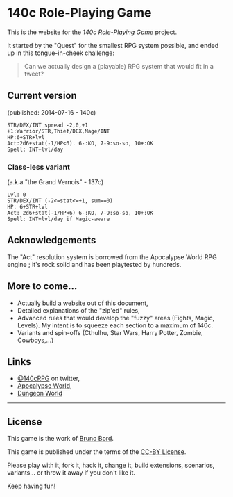 # 140c Role-Playing Game

This is the website for the *140c Role-Playing Game* project.

It started by the "Quest" for the smallest RPG system possible, and ended up in
this tongue-in-cheek challenge:

> Can we actually design a (playable) RPG system that would fit in a tweet?

## Current version

(published: 2014-07-16 - 140c)

    STR/DEX/INT spread -2,0,+1
    +1:Warrior/STR,Thief/DEX,Mage/INT
    HP:6+STR+lvl
    Act:2d6+stat(-1/HP<6). 6-:KO, 7-9:so-so, 10+:OK
    Spell: INT+lvl/day


### Class-less variant

(a.k.a "the Grand Vernois" - 137c)

    Lvl: 0
    STR/DEX/INT (-2<=stat<=+1, sum==0)
    HP: 6+STR+lvl
    Act: 2d6+stat(-1/HP<6) 6-:KO, 7-9:so-so, 10+:OK
    Spell: INT+lvl/day if Magic-aware

## Acknowledgements

The "Act" resolution system is borrowed from the Apocalypse World RPG engine ; it's rock solid and has been playtested by hundreds.

## More to come...

* Actually build a website out of this document,
* Detailed explanations of the "zip'ed" rules,
* Advanced rules that would develop the "fuzzy" areas (Fights, Magic, Levels). My intent is to squeeze each section to a maximum of 140c.
* Variants and spin-offs (Cthulhu, Star Wars, Harry Potter, Zombie, Cowboys,...)

## Links

* [@140cRPG](https://twitter.com/140cRPG) on twitter,
* [Apocalypse World](http://apocalypse-world.com/),
* [Dungeon World](http://www.dungeon-world.com/)

----

## License

This game is the work of [Bruno Bord](http://jehaisleprintemps.net/).

This game is published under the terms of the [CC-BY License](http://creativecommons.org/licenses/by/4.0/).

Please play with it, fork it, hack it, change it, build extensions, scenarios, variants... or throw it away if you don't like it.

Keep having fun!
